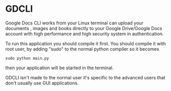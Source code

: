 GDCLI
=====

Google Docs CLI works from your Linux terminal can upload your documents , images and books directly to your Google Drive/Google Docs account with high performance and high security system in authentication.

To run this application you should compile it first.
You should compile it with root user, by adding "sudo" to the normal python compiler so it becomes 
```shell-script
sudo python main.py
```
then your application will be started in the terminal.

GDCLI isn't made to the normal user it's specific to the advanced users that don't usually use GUI applications.


